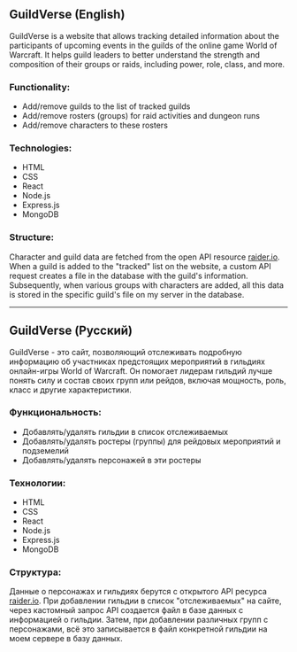 ## GuildVerse (English)

GuildVerse is a website that allows tracking detailed information about the participants of upcoming events in the guilds of the online game World of Warcraft. It helps guild leaders to better understand the strength and composition of their groups or raids, including power, role, class, and more.

### Functionality:
- Add/remove guilds to the list of tracked guilds
- Add/remove rosters (groups) for raid activities and dungeon runs
- Add/remove characters to these rosters

### Technologies:
- HTML
- CSS
- React
- Node.js
- Express.js
- MongoDB

### Structure:
Character and guild data are fetched from the open API resource [raider.io](https://raider.io/). When a guild is added to the "tracked" list on the website, a custom API request creates a file in the database with the guild's information. Subsequently, when various groups with characters are added, all this data is stored in the specific guild's file on my server in the database.

---

## GuildVerse (Русский)

GuildVerse - это сайт, позволяющий отслеживать подробную информацию об участниках предстоящих мероприятий в гильдиях онлайн-игры World of Warcraft. Он помогает лидерам гильдий лучше понять силу и состав своих групп или рейдов, включая мощность, роль, класс и другие характеристики.

### Функциональность:
- Добавлять/удалять гильдии в список отслеживаемых
- Добавлять/удалять ростеры (группы) для рейдовых мероприятий и подземелий
- Добавлять/удалять персонажей в эти ростеры

### Технологии:
- HTML
- CSS
- React
- Node.js
- Express.js
- MongoDB

### Структура:
Данные о персонажах и гильдиях берутся с открытого API ресурса [raider.io](https://raider.io/). При добавлении гильдии в список "отслеживаемых" на сайте, через кастомный запрос API создается файл в базе данных с информацией о гильдии. Затем, при добавлении различных групп с персонажами, всё это записывается в файл конкретной гильдии на моем сервере в базу данных.
